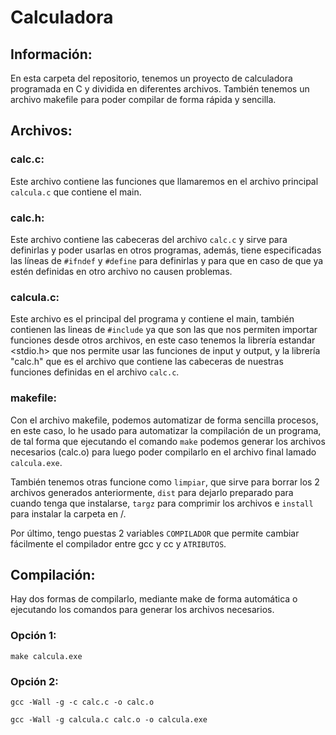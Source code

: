 # Calculadora

## Información:
En esta carpeta del repositorio, tenemos un proyecto de calculadora programada en C y dividida en diferentes archivos.
También tenemos un archivo makefile para poder compilar de forma rápida y sencilla.

## Archivos:

### calc.c:
Este archivo contiene las funciones que llamaremos en el archivo principal `calcula.c` que contiene el main.

### calc.h:
Este archivo contiene las cabeceras del archivo `calc.c` y sirve para definirlas y poder usarlas en otros programas, además, tiene especificadas las líneas de ``#ifndef`` y ``#define`` para definirlas y para que en caso de que ya estén definidas en otro archivo no causen problemas.

### calcula.c:
Este archivo es el principal del programa y contiene el main, también contienen las lineas de `#include` ya que son las que nos permiten importar funciones desde otros archivos, en este caso tenemos la librería estandar \<stdio.h> que nos permite usar las funciones de input y output, y la librería "calc.h" que es el archivo que contiene las cabeceras de nuestras funciones definidas en el archivo `calc.c`. 

### makefile:
Con el archivo makefile, podemos automatizar de forma sencilla procesos, en este caso, lo he usado para automatizar la compilación de un programa, de tal forma que ejecutando el comando `make` podemos generar los archivos necesarios (calc.o) para luego poder compilarlo en el archivo final lamado `calcula.exe`. 

También tenemos otras funcione como `limpiar`, que sirve para borrar los 2 archivos generados anteriormente, `dist` para dejarlo preparado para cuando tenga que instalarse, `targz` para comprimir los archivos e `install` para instalar la carpeta en /. 

Por último, tengo puestas 2 variables `COMPILADOR` que permite cambiar fácilmente el compilador entre gcc y cc y `ATRIBUTOS`.


## Compilación:
Hay dos formas de compilarlo, mediante make de forma automática o ejecutando los comandos para generar los archivos necesarios.

### Opción 1:
```
make calcula.exe
```

### Opción 2:
```
gcc -Wall -g -c calc.c -o calc.o

gcc -Wall -g calcula.c calc.o -o calcula.exe
```

